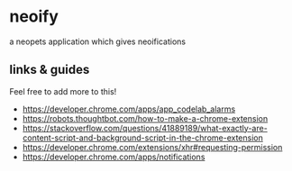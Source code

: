 # neoify
a neopets application which gives neoifications

## links & guides

Feel free to add more to this!

* https://developer.chrome.com/apps/app_codelab_alarms
* https://robots.thoughtbot.com/how-to-make-a-chrome-extension
* https://stackoverflow.com/questions/41889189/what-exactly-are-content-script-and-background-script-in-the-chrome-extension
* https://developer.chrome.com/extensions/xhr#requesting-permission
* https://developer.chrome.com/apps/notifications
